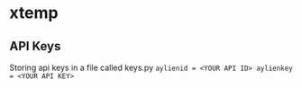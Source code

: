 # xtemp

## API Keys
Storing api keys in a file called keys.py
`aylienid = <YOUR API ID>
aylienkey = <YOUR API KEY>`
